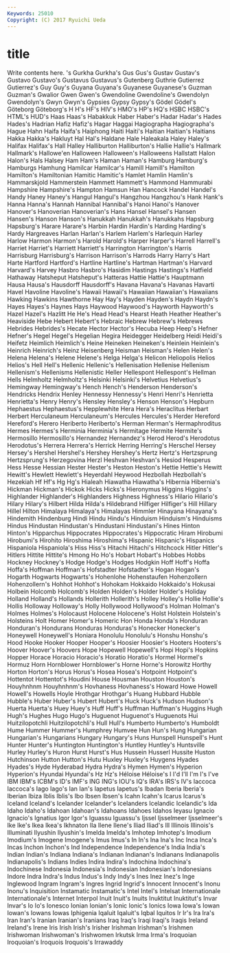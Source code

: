 ```yaml
---
Keywords: 25010 
Copyright: (C) 2017 Ryuichi Ueda
---
```


# title

Write contents here.
's Gurkha Gurkha's Gus Gus's Gustav Gustav's
Gustavo Gustavo's Gustavus Gustavus's Gutenberg Guthrie Gutierrez Gutierrez's Guy Guy's
Guyana Guyana's Guyanese Guyanese's Guzman Guzman's Gwalior Gwen Gwen's Gwendoline
Gwendoline's Gwendolyn Gwendolyn's Gwyn Gwyn's Gypsies Gypsy Gypsy's Gödel Gödel's
Göteborg Göteborg's H H's HF's HIV's HMO's HP's HQ's HSBC
HSBC's HTML's HUD's Haas Haas's Habakkuk Haber Haber's Hadar Hadar's
Hades Hades's Hadrian Hafiz Hafiz's Hagar Haggai Hagiographa Hagiographa's Hague
Hahn Haifa Haifa's Haiphong Haiti Haiti's Haitian Haitian's Haitians Hakka
Hakka's Hakluyt Hal Hal's Haldane Hale Haleakala Haley Haley's Halifax
Halifax's Hall Halley Halliburton Halliburton's Hallie Hallie's Hallmark Hallmark's Hallowe'en
Halloween Halloween's Halloweens Hallstatt Halon Halon's Hals Halsey Ham Ham's
Haman Haman's Hamburg Hamburg's Hamburgs Hamhung Hamilcar Hamilcar's Hamill Hamill's
Hamilton Hamilton's Hamiltonian Hamitic Hamitic's Hamlet Hamlin Hamlin's Hammarskjold Hammerstein
Hammett Hammett's Hammond Hammurabi Hampshire Hampshire's Hampton Hamsun Han Hancock
Handel Handel's Handy Haney Haney's Hangul Hangul's Hangzhou Hangzhou's Hank
Hank's Hanna Hanna's Hannah Hannibal Hannibal's Hanoi Hanoi's Hanover Hanover's
Hanoverian Hanoverian's Hans Hansel Hansel's Hansen Hansen's Hanson Hanson's Hanukkah
Hanukkah's Hanukkahs Hapsburg Hapsburg's Harare Harare's Harbin Hardin Hardin's Harding
Harding's Hardy Hargreaves Harlan Harlan's Harlem Harlem's Harlequin Harley Harlow
Harmon Harmon's Harold Harold's Harper Harper's Harrell Harrell's Harriet Harriet's
Harriett Harriett's Harrington Harrington's Harris Harrisburg Harrisburg's Harrison Harrison's Harrods
Harry Harry's Hart Harte Hartford Hartford's Hartline Hartline's Hartman Hartman's
Harvard Harvard's Harvey Hasbro Hasbro's Hasidim Hastings Hastings's Hatfield Hathaway
Hatsheput Hatsheput's Hatteras Hattie Hattie's Hauptmann Hausa Hausa's Hausdorff Hausdorff's
Havana Havana's Havanas Havarti Havel Havoline Havoline's Hawaii Hawaii's Hawaiian
Hawaiian's Hawaiians Hawking Hawkins Hawthorne Hay Hay's Hayden Hayden's Haydn
Haydn's Hayes Hayes's Haynes Hays Haywood Haywood's Hayworth Hayworth's Hazel
Hazel's Hazlitt He He's Head Head's Hearst Heath Heather Heather's
Heaviside Hebe Hebert Hebert's Hebraic Hebrew Hebrew's Hebrews Hebrides Hebrides's
Hecate Hector Hector's Hecuba Heep Heep's Hefner Hefner's Hegel Hegel's
Hegelian Hegira Heidegger Heidelberg Heidi Heidi's Heifetz Heimlich Heimlich's Heine
Heineken Heineken's Heinlein Heinlein's Heinrich Heinrich's Heinz Heisenberg Heisman Heisman's
Helen Helen's Helena Helena's Helene Helene's Helga Helga's Helicon Heliopolis
Helios Helios's Hell Hell's Hellenic Hellenic's Hellenisation Hellenise Hellenism Hellenism's
Hellenisms Hellenistic Heller Hellespont Hellespont's Hellman Hells Helmholtz Helmholtz's Helsinki
Helsinki's Helvetius Helvetius's Hemingway Hemingway's Hench Hench's Henderson Henderson's Hendricks
Hendrix Henley Hennessy Hennessy's Henri Henri's Henrietta Henrietta's Henry Henry's
Hensley Hensley's Henson Henson's Hepburn Hephaestus Hephaestus's Hepplewhite Hera Hera's
Heraclitus Herbart Herbert Herculaneum Herculaneum's Hercules Hercules's Herder Hereford Hereford's
Herero Heriberto Heriberto's Herman Herman's Hermaphroditus Hermes Hermes's Herminia Herminia's
Hermitage Hermite Hermite's Hermosillo Hermosillo's Hernandez Hernandez's Herod Herod's Herodotus
Herodotus's Herrera Herrera's Herrick Herring Herring's Herschel Hersey Hersey's Hershel
Hershel's Hershey Hershey's Hertz Hertz's Hertzsprung Hertzsprung's Herzegovina Herzl Heshvan
Heshvan's Hesiod Hesperus Hess Hesse Hessian Hester Hester's Heston Heston's
Hettie Hettie's Hewitt Hewitt's Hewlett Hewlett's Heyerdahl Heywood Hezbollah Hezbollah's
Hezekiah Hf Hf's Hg Hg's Hialeah Hiawatha Hiawatha's Hibernia Hibernia's
Hickman Hickman's Hickok Hicks Hicks's Hieronymus Higgins Higgins's Highlander Highlander's
Highlanders Highness Highness's Hilario Hilario's Hilary Hilary's Hilbert Hilda Hilda's
Hildebrand Hilfiger Hilfiger's Hill Hillary Hillel Hilton Himalaya Himalaya's Himalayas
Himmler Hinayana Hinayana's Hindemith Hindenburg Hindi Hindu Hindu's Hinduism Hinduism's
Hinduisms Hindus Hindustan Hindustan's Hindustani Hindustani's Hines Hinton Hinton's Hipparchus
Hippocrates Hippocrates's Hippocratic Hiram Hirobumi Hirobumi's Hirohito Hiroshima Hiroshima's Hispanic
Hispanic's Hispanics Hispaniola Hispaniola's Hiss Hiss's Hitachi Hitachi's Hitchcock Hitler
Hitler's Hitlers Hittite Hittite's Hmong Ho Ho's Hobart Hobart's Hobbes
Hobbs Hockney Hockney's Hodge Hodge's Hodges Hodgkin Hoff Hoff's Hoffa
Hoffa's Hoffman Hoffman's Hofstadter Hofstadter's Hogan Hogan's Hogarth Hogwarts Hogwarts's
Hohenlohe Hohenstaufen Hohenzollern Hohenzollern's Hohhot Hohhot's Hohokam Hokkaido Hokkaido's Hokusai
Holbein Holcomb Holcomb's Holden Holden's Holder Holder's Holiday Holland Holland's
Hollands Hollerith Hollerith's Holley Holley's Hollie Hollie's Hollis Holloway Holloway's
Holly Hollywood Hollywood's Holman Holman's Holmes Holmes's Holocaust Holocene Holocene's
Holst Holstein Holstein's Holsteins Holt Homer Homer's Homeric Hon Honda
Honda's Honduran Honduran's Hondurans Honduras Honduras's Honecker Honecker's Honeywell Honeywell's
Honiara Honolulu Honolulu's Honshu Honshu's Hood Hooke Hooker Hooper Hooper's
Hoosier Hoosier's Hooters Hooters's Hoover Hoover's Hoovers Hope Hopewell Hopewell's
Hopi Hopi's Hopkins Hopper Horace Horacio Horacio's Horatio Horatio's Hormel
Hormel's Hormuz Horn Hornblower Hornblower's Horne Horne's Horowitz Horthy Horton
Horton's Horus Horus's Hosea Hosea's Hotpoint Hotpoint's Hottentot Hottentot's Houdini
House Housman Houston Houston's Houyhnhnm Houyhnhnm's Hovhaness Hovhaness's Howard Howe
Howell Howell's Howells Hoyle Hrothgar Hrothgar's Huang Hubbard Hubble Hubble's
Huber Huber's Hubert Hubert's Huck Huck's Hudson Hudson's Huerta Huerta's
Huey Huey's Huff Huff's Huffman Huffman's Huggins Hugh Hugh's Hughes
Hugo Hugo's Huguenot Huguenot's Huguenots Hui Huitzilopotchli Huitzilopotchli's Hull Hull's
Humberto Humberto's Humboldt Hume Hummer Hummer's Humphrey Humvee Hun Hun's
Hung Hungarian Hungarian's Hungarians Hungary Hungary's Huns Hunspell Hunspell's Hunt
Hunter Hunter's Huntington Huntington's Huntley Huntley's Huntsville Hurley Hurley's Huron
Hurst Hurst's Hus Hussein Husserl Hussite Huston Hutchinson Hutton Hutton's
Hutu Huxley Huxley's Huygens Hyades Hyades's Hyde Hyderabad Hydra Hydra's
Hymen Hymen's Hyperion Hyperion's Hyundai Hyundai's Hz Hz's Héloise Héloise's
I I'd I'll I'm I's I've IBM IBM's ICBM's ID's
IMF's ING ING's IOU's IQ's IRA's IRS's IV's Iaccoca Iaccoca's
Iago Iago's Ian Ian's Iapetus Iapetus's Ibadan Iberia Iberia's Iberian
Ibiza Iblis Iblis's Ibo Ibsen Ibsen's Icahn Icahn's Icarus Icarus's
Iceland Iceland's Icelander Icelander's Icelanders Icelandic Icelandic's Ida Idaho Idaho's
Idahoan Idahoan's Idahoans Idahoes Idahos Ieyasu Ignacio Ignacio's Ignatius Igor
Igor's Iguassu Iguassu's Ijssel Ijsselmeer Ijsselmeer's Ike Ike's Ikea Ikea's
Ikhnaton Ila Ilene Ilene's Iliad Iliad's Ill Illinois Illinois's Illuminati
Ilyushin Ilyushin's Imelda Imelda's Imhotep Imhotep's Imodium Imodium's Imogene Imogene's
Imus Imus's In In's Ina Ina's Inc Inca Inca's Incas
Inchon Inchon's Ind Independence Independence's India India's Indian Indian's Indiana
Indiana's Indianan Indianan's Indianans Indianapolis Indianapolis's Indians Indies Indira Indira's
Indochina Indochina's Indochinese Indonesia Indonesia's Indonesian Indonesian's Indonesians Indore Indra
Indra's Indus Indus's Indy Indy's Ines Inez Inez's Inge Inglewood
Ingram Ingram's Ingres Ingrid Ingrid's Innocent Innocent's Inonu Inonu's Inquisition
Instamatic Instamatic's Intel Intel's Intelsat Internationale Internationale's Internet Interpol Inuit
Inuit's Inuits Inuktitut Inuktitut's Invar Invar's Io Io's Ionesco Ionian
Ionian's Ionic Ionic's Ionics Iowa Iowa's Iowan Iowan's Iowans Iowas
Iphigenia Iqaluit Iqaluit's Iqbal Iquitos Ir Ir's Ira Ira's Iran
Iran's Iranian Iranian's Iranians Iraq Iraq's Iraqi Iraqi's Iraqis Ireland
Ireland's Irene Iris Irish Irish's Irisher Irishman Irishman's Irishmen Irishwoman
Irishwoman's Irishwomen Irkutsk Irma Irma's Iroquoian Iroquoian's Iroquois Iroquois's Irrawaddy
